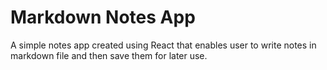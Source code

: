 # Markdown Notes App
A simple notes app created using React that enables user to write notes in markdown file and then save them for later use.